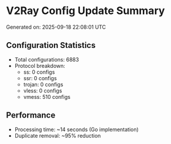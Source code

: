 # V2Ray Config Update Summary
Generated on: 2025-09-18 22:08:01 UTC

## Configuration Statistics
- Total configurations: 6883
- Protocol breakdown:
  - ss: 0 configs
  - ssr: 0 configs
  - trojan: 0 configs
  - vless: 0 configs
  - vmess: 510 configs

## Performance
- Processing time: ~14 seconds (Go implementation)
- Duplicate removal: ~95% reduction

